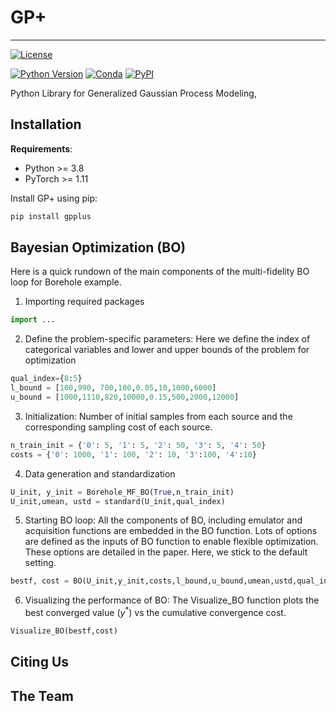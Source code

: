 # GP+
---
[![License](https://img.shields.io/badge/license-MIT-green.svg)](LICENSE)

[![Python Version](https://img.shields.io/badge/python-3.8+-blue.svg)](https://www.python.org/downloads/)
[![Conda](https://img.shields.io/conda/v/gpytorch/gpytorch.svg)](https://anaconda.org/gpytorch/gpytorch)
[![PyPI](https://img.shields.io/pypi/v/gpytorch.svg)](https://pypi.org/project/gpytorch)

Python Library for Generalized Gaussian Process Modeling,


## Installation

**Requirements**:
- Python >= 3.8
- PyTorch >= 1.11

Install GP+ using pip:

```bash
pip install gpplus
```
## Bayesian Optimization (BO)
Here is a quick rundown of the main components of the multi-fidelity BO loop for Borehole example.
  1. Importing required packages
```python
import ...
```
  2. Define the problem-specific parameters: Here we define the index of categorical variables and lower and upper bounds of the problem for optimization
```python
qual_index={8:5}
l_bound = [100,990, 700,100,0.05,10,1000,6000]            
u_bound = [1000,1110,820,10000,0.15,500,2000,12000]
```
  3. Initialization: Number of initial samples from each source and the corresponding sampling cost of each source.
```python
n_train_init = {'0': 5, '1': 5, '2': 50, '3': 5, '4': 50}
costs = {'0': 1000, '1': 100, '2': 10, '3':100, '4':10} 
```
  4. Data generation and standardization
```python
U_init, y_init = Borehole_MF_BO(True,n_train_init)           
U_init,umean, ustd = standard(U_init,qual_index)
```
  5. Starting BO loop: All the components of BO, including emulator and acquisition functions are embedded in the BO function. Lots of options are defined as the inputs of BO function to enable flexible optimization. These options are detailed in the paper. Here, we stick to the default setting.
```python
bestf, cost = BO(U_init,y_init,costs,l_bound,u_bound,umean,ustd,qual_index,Borehole_MF)
```

  6. Visualizing the performance of BO: The Visualize_BO function plots the best converged value ($y^*$) vs the cumulative convergence cost.
```python
Visualize_BO(bestf,cost)
```


## Citing Us


## The Team


